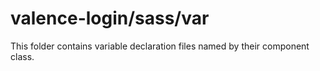 # valence-login/sass/var

This folder contains variable declaration files named by their component class.

